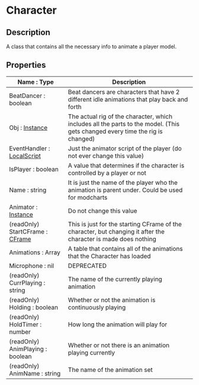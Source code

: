 # Character

## Description
A class that contains all the necessary info to animate a player model.
## Properties
| Name : Type | Description |
|-------------|-------------|
| BeatDancer : boolean | Beat dancers are characters that have 2 different idle animations that play back and forth |
| Obj : [Instance](https://create.roblox.com/docs/en-us/reference/engine/classes/Instance) | The actual rig of the character, which includes all the parts to the model. (This gets changed every time the rig is changed) |
| EventHandler : [LocalScript](https://create.roblox.com/docs/en-us/reference/engine/classes/LocalScript) | Just the animator script of the player (do not ever change this value) |
| IsPlayer : boolean | A value that determines if the character is controlled by a player or not |
| Name : string | It is just the name of the player who the animation is parent under. Could be used for modcharts |
| Animator : [Instance](https://create.roblox.com/docs/en-us/reference/engine/classes/Instance) | Do not change this value |
| (readOnly) StartCFrame : [CFrame](https://create.roblox.com/docs/en-us/reference/engine/datatypes/CFrame) | This is just for the starting CFrame of the character, but changing it after the character is made does nothing |
| Animations : Array | A table that contains all of the animations that the Character has loaded |
| Microphone : nil | DEPRECATED |
| (readOnly) CurrPlaying : string | The name of the currently playing animation |
| (readOnly) Holding : boolean | Whether or not the animation is continuously playing |
| (readOnly) HoldTimer : number | How long the animation will play for |
| (readOnly) AnimPlaying : boolean | Whether or not there is an animation playing currently |
| (readOnly) AnimName : string | The name of the animation set |
